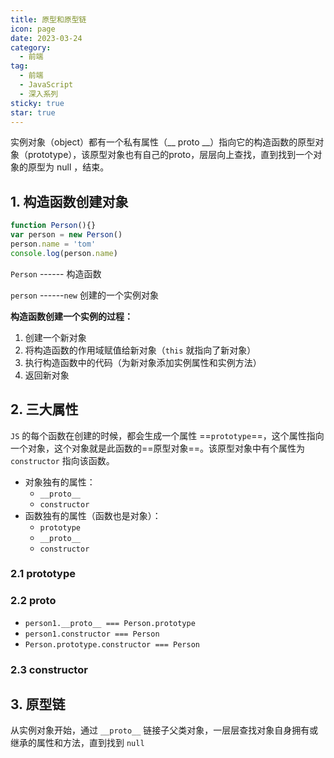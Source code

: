 ```yaml
---
title: 原型和原型链
icon: page
date: 2023-03-24
category:
  - 前端
tag:
  - 前端
  - JavaScript
  - 深入系列
sticky: true
star: true
---
```


实例对象（object）都有一个私有属性（__ proto __）指向它的构造函数的原型对象（prototype），该原型对象也有自己的proto，层层向上查找，直到找到一个对象的原型为 null ，结束。

<!-- more -->

## 1. 构造函数创建对象

```javascript
function Person(){}
var person = new Person()
person.name = 'tom'
console.log(person.name)
```

`Person` ------ 构造函数

`person` ------`new` 创建的一个实例对象

**构造函数创建一个实例的过程：**

1. 创建一个新对象
2. 将构造函数的作用域赋值给新对象（`this` 就指向了新对象）
3. 执行构造函数中的代码（为新对象添加实例属性和实例方法）
4. 返回新对象

## 2. 三大属性

`JS` 的每个函数在创建的时候，都会生成一个属性 ==`prototype`==，这个属性指向一个对象，这个对象就是此函数的==原型对象==。该原型对象中有个属性为 `constructor` 指向该函数。

- 对象独有的属性：
  -  `__proto__`
  - `constructor`
- 函数独有的属性（函数也是对象）：
  - `prototype`
  - `__proto__`
  - `constructor`

### 2.1 prototype

### 2.2 __proto__

- `person1.__proto__ === Person.prototype`
- `person1.constructor === Person`
- `Person.prototype.constructor === Person`

### 2.3 constructor

## 3. 原型链

从实例对象开始，通过 `__proto__` 链接子父类对象，一层层查找对象自身拥有或继承的属性和方法，直到找到 `null`

